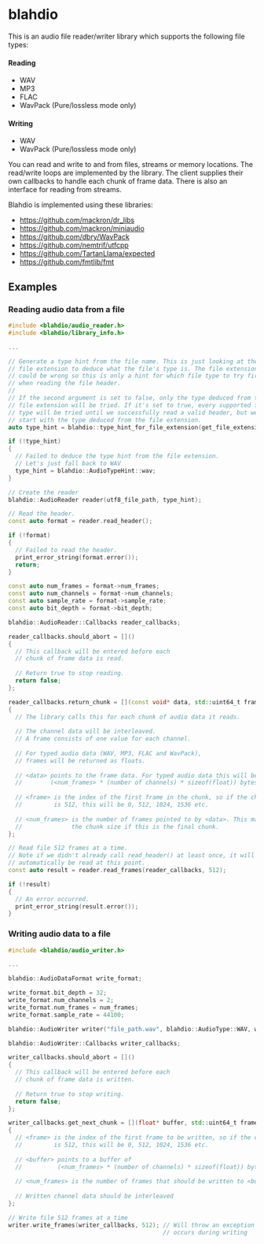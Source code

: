 # blahdio

This is an audio file reader/writer library which supports the following file types:

#### Reading
- WAV
- MP3
- FLAC
- WavPack (Pure/lossless mode only)

#### Writing
- WAV
- WavPack (Pure/lossless mode only)

You can read and write to and from files, streams or memory locations.
The read/write loops are implemented by the library. The client supplies their own callbacks to handle each chunk of frame data.
There is also an interface for reading from streams.

Blahdio is implemented using these libraries:
- https://github.com/mackron/dr_libs
- https://github.com/mackron/miniaudio
- https://github.com/dbry/WavPack
- https://github.com/nemtrif/utfcpp
- https://github.com/TartanLlama/expected
- https://github.com/fmtlib/fmt

## Examples

### Reading audio data from a file

```c++
#include <blahdio/audio_reader.h>
#include <blahdio/library_info.h>

...

// Generate a type hint from the file name. This is just looking at the
// file extension to deduce what the file's type is. The file extension
// could be wrong so this is only a hint for which file type to try first
// when reading the file header.
// 
// If the second argument is set to false, only the type deduced from the
// file extension will be tried. If it's set to true, every supported file
// type will be tried until we successfully read a valid header, but we will
// start with the type deduced from the file extension.
auto type_hint = blahdio::type_hint_for_file_extension(get_file_extension(utf8_file_path), true);

if (!type_hint)
{
  // Failed to deduce the type hint from the file extension.
  // Let's just fall back to WAV
  type_hint = blahdio::AudioTypeHint::wav;
}

// Create the reader
blahdio::AudioReader reader(utf8_file_path, type_hint);

// Read the header. 
const auto format = reader.read_header();

if (!format)
{
  // Failed to read the header.
  print_error_string(format.error());
  return;
}

const auto num_frames = format->num_frames;
const auto num_channels = format->num_channels;
const auto sample_rate = format->sample_rate;
const auto bit_depth = format->bit_depth;

blahdio::AudioReader::Callbacks reader_callbacks;

reader_callbacks.should_abort = []()
{
  // This callback will be entered before each
  // chunk of frame data is read.
  
  // Return true to stop reading.
  return false;
};

reader_callbacks.return_chunk = [](const void* data, std::uint64_t frame, std::uint32_t num_frames)
{
  // The library calls this for each chunk of audio data it reads.
  
  // The channel data will be interleaved.
  // A frame consists of one value for each channel.
  
  // For typed audio data (WAV, MP3, FLAC and WavPack),
  // frames will be returned as floats.
  
  // <data> points to the frame data. For typed audio data this will be
  //        (<num_frames> * (number of channels) * sizeof(float)) bytes of data
  
  // <frame> is the index of the first frame in the chunk, so if the chunk size
  //         is 512, this will be 0, 512, 1024, 1536 etc.
  
  // <num_frames> is the number of frames pointed to by <data>. This may be less than
  //              the chunk size if this is the final chunk.
};

// Read file 512 frames at a time.
// Note if we didn't already call read_header() at least once, it will
// automatically be read at this point.
const auto result = reader.read_frames(reader_callbacks, 512);

if (!result)
{
  // An error occurred.
  print_error_string(result.error());
}

```

### Writing audio data to a file

```c++
#include <blahdio/audio_writer.h>

...

blahdio::AudioDataFormat write_format;

write_format.bit_depth = 32;
write_format.num_channels = 2;
write_format.num_frames = num_frames;
write_format.sample_rate = 44100;

blahdio::AudioWriter writer("file_path.wav", blahdio::AudioType::WAV, write_format);

blahdio::AudioWriter::Callbacks writer_callbacks;

writer_callbacks.should_abort = []()
{
  // This callback will be entered before each
  // chunk of frame data is written.
  
  // Return true to stop writing.
  return false;
};

writer_callbacks.get_next_chunk = [](float* buffer, std::uint64_t frame, std::uint32_t num_frames)
{
  // <frame> is the index of the first frame to be written, so if the chunk size
  //         is 512, this will be 0, 512, 1024, 1536 etc.
  
  // <buffer> points to a buffer of
  //          (<num_frames> * (number of channels) * sizeof(float)) bytes
  
  // <num_frames> is the number of frames that should be written to <buffer>
  
  // Written channel data should be interleaved
};

// Write file 512 frames at a time
writer.write_frames(writer_callbacks, 512); // Will throw an exception if an error
                                            // occurs during writing
```
